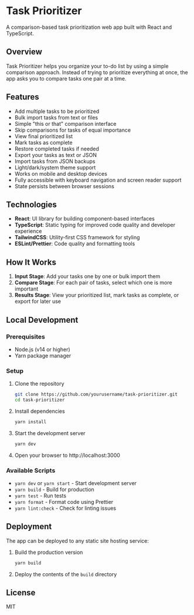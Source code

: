# Task Prioritizer

A comparison-based task prioritization web app built with React and TypeScript.

## Overview

Task Prioritizer helps you organize your to-do list by using a simple comparison approach. Instead of trying to prioritize everything at once, the app asks you to compare tasks one pair at a time.

## Features

- Add multiple tasks to be prioritized
- Bulk import tasks from text or files
- Simple "this or that" comparison interface
- Skip comparisons for tasks of equal importance
- View final prioritized list
- Mark tasks as complete
- Restore completed tasks if needed
- Export your tasks as text or JSON
- Import tasks from JSON backups
- Light/dark/system theme support
- Works on mobile and desktop devices
- Fully accessible with keyboard navigation and screen reader support
- State persists between browser sessions

## Technologies

- **React**: UI library for building component-based interfaces
- **TypeScript**: Static typing for improved code quality and developer experience
- **TailwindCSS**: Utility-first CSS framework for styling
- **ESLint/Prettier**: Code quality and formatting tools

## How It Works

1. **Input Stage**: Add your tasks one by one or bulk import them
2. **Compare Stage**: For each pair of tasks, select which one is more important
3. **Results Stage**: View your prioritized list, mark tasks as complete, or export for later use

## Local Development

### Prerequisites

- Node.js (v14 or higher)
- Yarn package manager

### Setup

1. Clone the repository
   ```bash
   git clone https://github.com/yourusername/task-prioritizer.git
   cd task-prioritizer
   ```

2. Install dependencies
   ```bash
   yarn install
   ```

3. Start the development server
   ```bash
   yarn dev
   ```

4. Open your browser to http://localhost:3000

### Available Scripts

- `yarn dev` or `yarn start` - Start development server
- `yarn build` - Build for production
- `yarn test` - Run tests
- `yarn format` - Format code using Prettier
- `yarn lint:check` - Check for linting issues

## Deployment

The app can be deployed to any static site hosting service:

1. Build the production version
   ```bash
   yarn build
   ```

2. Deploy the contents of the `build` directory

## License

MIT
